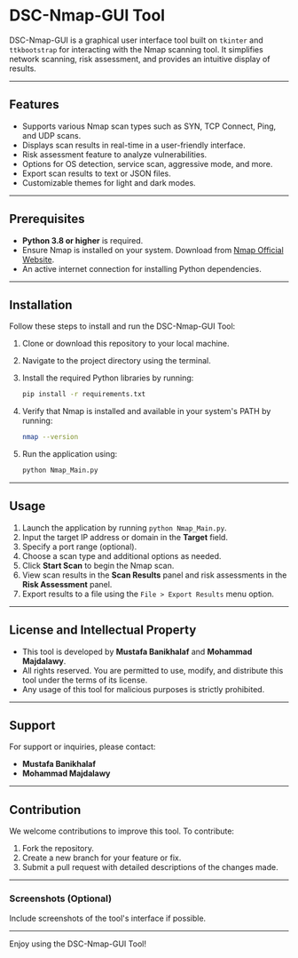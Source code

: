 # DSC-Nmap-GUI Tool

DSC-Nmap-GUI is a graphical user interface tool built on `tkinter` and `ttkbootstrap` for interacting with the Nmap scanning tool. It simplifies network scanning, risk assessment, and provides an intuitive display of results.

---

## Features

- Supports various Nmap scan types such as SYN, TCP Connect, Ping, and UDP scans.
- Displays scan results in real-time in a user-friendly interface.
- Risk assessment feature to analyze vulnerabilities.
- Options for OS detection, service scan, aggressive mode, and more.
- Export scan results to text or JSON files.
- Customizable themes for light and dark modes.

---

## Prerequisites

- **Python 3.8 or higher** is required.
- Ensure Nmap is installed on your system. Download from [Nmap Official Website](https://nmap.org/download.html).
- An active internet connection for installing Python dependencies.

---

## Installation

Follow these steps to install and run the DSC-Nmap-GUI Tool:

1. Clone or download this repository to your local machine.
2. Navigate to the project directory using the terminal.
3. Install the required Python libraries by running:

    ```bash
    pip install -r requirements.txt
    ```

4. Verify that Nmap is installed and available in your system's PATH by running:

    ```bash
    nmap --version
    ```

5. Run the application using:

    ```bash
    python Nmap_Main.py
    ```

---

## Usage

1. Launch the application by running `python Nmap_Main.py`.
2. Input the target IP address or domain in the **Target** field.
3. Specify a port range (optional).
4. Choose a scan type and additional options as needed.
5. Click **Start Scan** to begin the Nmap scan.
6. View scan results in the **Scan Results** panel and risk assessments in the **Risk Assessment** panel.
7. Export results to a file using the `File > Export Results` menu option.

---

## License and Intellectual Property

- This tool is developed by **Mustafa Banikhalaf** and **Mohammad Majdalawy**.
- All rights reserved. You are permitted to use, modify, and distribute this tool under the terms of its license.
- Any usage of this tool for malicious purposes is strictly prohibited.

---

## Support

For support or inquiries, please contact:

- **Mustafa Banikhalaf**
- **Mohammad Majdalawy**

---

## Contribution

We welcome contributions to improve this tool. To contribute:

1. Fork the repository.
2. Create a new branch for your feature or fix.
3. Submit a pull request with detailed descriptions of the changes made.

---

### Screenshots (Optional)

Include screenshots of the tool's interface if possible.

---

Enjoy using the DSC-Nmap-GUI Tool!
